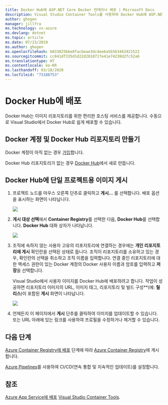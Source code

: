 ```yaml
---
title: Docker Hub에 ASP.NET Core Docker 컨테이너 배포 | Microsoft Docs
description: Visual Studio Container Tools를 사용하여 Docker Hub에 ASP.NET Core 웹앱을 배포하는 방법을 알아봅니다.
author: ghogen
manager: jillfra
ms.technology: vs-azure
ms.devlang: dotnet
ms.topic: article
ms.date: 07/23/2019
ms.author: ghogen
ms.openlocfilehash: b033825bbe8facbeae3dcdee6a5b563461921522
ms.sourcegitcommit: cc841df335d1d22d281871fe41e74238d2fc52a6
ms.translationtype: HT
ms.contentlocale: ko-KR
ms.lasthandoff: 03/18/2020
ms.locfileid: "73188753"
---
```

# <a name="deploy-to-docker-hub"></a>Docker Hub에 배포

Docker Hub는 이미지 리포지토리를 위한 편리한 호스팅 서비스를 제공합니다. 수동으로 Visual Studio에서 Docker Hub로 쉽게 배포할 수 있습니다.

## <a name="create-a-docker-account-and-docker-hub-repository"></a>Docker 계정 및 Docker Hub 리포지토리 만들기

Docker 계정이 아직 없는 경우 [가입](https://hub.docker.com/signup)합니다.

Docker Hub 리포지토리가 없는 경우 [Docker Hub](https://hub.docker.com/)에서 새로 만듭니다.

## <a name="publish-the-image-for-a-single-project-to-docker-hub"></a>Docker Hub에 단일 프로젝트용 이미지 게시

1. 프로젝트 노드를 마우스 오른쪽 단추로 클릭하고 **게시...** 를 선택합니다. 배포 옵션을 표시하는 화면이 나타납니다.

   ![](media/deploy-docker-hub/container-tools-docker-hub-deploy.png)

1. **게시 대상 선택**에서 **Container Registry**를 선택한 다음, **Docker Hub**를 선택합니다. **Docker Hub** 대화 상자가 나타납니다.

   ![](media/deploy-docker-hub/container-tools-docker-hub-credentials.png)

1. 조직에 속하지 않는 사용자 고유의 리포지토리에 연결하는 경우에는 **개인 리포지토리에 게시** 확인란을 선택된 상태로 둡니다. 조직이 리포지토리를 소유하고 있는 경우, 확인란의 선택을 취소하고 조직 이름을 입력합니다. 연결 중인 리포지토리에 대한 액세스 권한이 있는 Docker 계정의 Docker 사용자 이름과 암호를 입력하고 **저장**을 선택합니다.  

   Visual Studio에서 사용자 이미지를 Docker Hub에 배포하려고 합니다.  작업이 성공하면 리포지토리 이미지의 URL, 이미지 태그, 리포지토리 및 빌드 구성**(예: **릴리스**)이 포함된 **게시** 화면이 나타납니다.

   ![](media/deploy-docker-hub/container-tools-docker-hub-finished.png)

1. 언제든지 이 페이지에서 **게시** 단추를 클릭하여 이미지를 업데이트할 수 있습니다.  또는 URL 아래에 있는 링크를 사용하여 프로필을 수정하거나 제거할 수 있습니다.

## <a name="next-steps"></a>다음 단계

[Azure Container Registry에 배포](hosting-web-apps-in-docker.md) 단계에 따라 [Azure Container Registry](/azure/container-registry/)에 게시합니다.

[Azure Pipelines](/azure/devops/pipelines/?view=azure-devops)를 사용하여 CI/CD(연속 통합 및 지속적인 업데이트)를 설정합니다.

## <a name="see-also"></a>참조

[Azure App Service에 배포](deploy-app-service.md)
[Visual Studio Container Tools](/visualstudio/containers/).